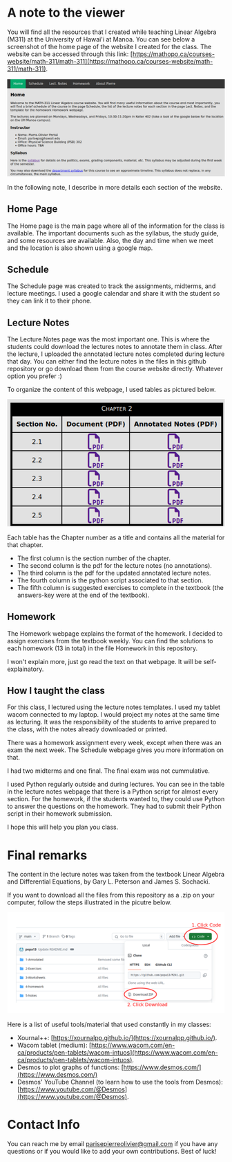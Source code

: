 # A note to the viewer
You will find all the resources that I created while teaching Linear Algebra (M311) at the University of Hawai'i at Manoa. You can see below a screenshot of the home page of the website I created for the class. The website can be accessed through this link: [https://mathopo.ca/courses-website/math-311/math-311](https://mathopo.ca/courses-website/math-311/math-311).

![Home page](M311-homepage.png)

In the following note, I describe in more details each section of the website.

## Home Page 
The Home page is the main page where all of the information for the class is available. The important documents such as the syllabus, the study guide, and some resources are available. Also, the day and time when we meet and the location is also shown using a google map. 

## Schedule
The Schedule page was created to track the assignments, midterms, and lecture meetings. I used a google calendar and share it with the student so they can link it to their phone.

## Lecture Notes
The Lecture Notes page was the most important one. This is where the students could download the lectures notes to annotate them in class. After the lecture, I uploaded the annotated lecture notes completed during lecture that day. You can either find the lecture notes in the files in this github repository or go download them from the course website directly. Whatever option you prefer :) 

To organize the content of this webpage, I used tables as pictured below.

![Lecture Notes Tables](M311-Table.png)

Each table has the Chapter number as a title and contains all the material for that chapter. 
- The first column is the section number of the chapter.
- The second column is the pdf for the lecture notes (no annotations).
- The third column is the pdf for the updated annotated lecture notes.
- The fourth column is the python script associated to that section.
- The fifth column is suggested exercises to complete in the textbook (the answers-key were at the end of the textbook).

## Homework
The Homework webpage explains the format of the homework. I decided to assign exercises from the textbook weekly. You can find the solutions to each homework (13 in total) in the file Homework in this repository.  

I won't explain more, just go read the text on that webpage. It will be self-explainatory.  

## How I taught the class
For this class, I lectured using the lecture notes templates. I used my tablet wacom connected to my laptop. I would project my notes at the same time as lecturing. It was the responsibility of the students to arrive prepared to the class, with the notes already downloaded or printed.

There was a homework assignment every week, except when there was an exam the next week. The Schedule webpage gives you more information on that.

I had two midterms and one final. The final exam was not cummulative. 

I used Python regularly outside and during lectures. You can see in the table in the lecture notes webpage that there is a Python script for almost every section. For the homework, if the students wanted to, they could use Python to answer the questions on the homework. They had to submit their Python script in their homework submission. 

I hope this will help you plan you class. 

# Final remarks
The content in the lecture notes was taken from the textbook Linear Algebra and Differential Equations, by Gary L. Peterson and James S. Sochacki.

If you want to download all the files from this repository as a .zip on your computer, follow the steps illustrated in the picutre below.

![Step to download file](How-To-Download_as-Zipped.png)

Here is a list of useful tools/material that used constantly in my classes:

- Xournal++: [https://xournalpp.github.io/](https://xournalpp.github.io/).
- Wacom tablet (medium): [https://www.wacom.com/en-ca/products/pen-tablets/wacom-intuos](https://www.wacom.com/en-ca/products/pen-tablets/wacom-intuos).
- Desmos to plot graphs of functions: [https://www.desmos.com/](https://www.desmos.com/)
- Desmos' YouTube Channel (to learn how to use the tools from Desmos): [https://www.youtube.com/@Desmos](https://www.youtube.com/@Desmos).

# Contact Info
You can reach me by email parisepierreolivier@gmail.com if you have any questions or if you would like to add your own contributions.
Best of luck!

